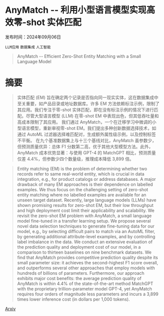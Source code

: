 # AnyMatch -- 利用小型语言模型实现高效零-shot 实体匹配

发布时间：2024年09月06日

`LLM应用` `数据集成` `人工智能`

> AnyMatch -- Efficient Zero-Shot Entity Matching with a Small Language Model

# 摘要

> 实体匹配 (EM) 旨在确定两个记录是否指向同一现实实体，这在数据集成中至关重要，如产品目录或地址数据库。许多 EM 方法依赖标注示例，限制了其应用。我们专注于零-shot 实体匹配，即在没有标注示例的情况下进行匹配。尽管大型语言模型 (LLM) 在零-shot EM 中表现出色，但其低吞吐量和高成本限制了其应用。  我们通过 AnyMatch，一个在迁移学习中微调的小型语言模型，重新审视零-shot EM。我们提出多种创新数据选择技术，如通过 AutoML 过滤器选择难匹配对，生成额外属性级示例，以及控制标签不平衡。  在九个基准数据集上与十三个基线对比，AnyMatch 虽参数少，但预测质量优异：总体 F1 分数第二高，优于其他大型模型方法。此外，AnyMatch 成本优势显著：与使用 GPT-4 的 MatchGPT 相比，预测质量仅差 4.4%，但参数少四个数量级，推理成本降低 3,899 倍。

> Entity matching (EM) is the problem of determining whether two records refer to same real-world entity, which is crucial in data integration, e.g., for product catalogs or address databases. A major drawback of many EM approaches is their dependence on labelled examples. We thus focus on the challenging setting of zero-shot entity matching where no labelled examples are available for an unseen target dataset. Recently, large language models (LLMs) have shown promising results for zero-shot EM, but their low throughput and high deployment cost limit their applicability and scalability.
  We revisit the zero-shot EM problem with AnyMatch, a small language model fine-tuned in a transfer learning setup. We propose several novel data selection techniques to generate fine-tuning data for our model, e.g., by selecting difficult pairs to match via an AutoML filter, by generating additional attribute-level examples, and by controlling label imbalance in the data.
  We conduct an extensive evaluation of the prediction quality and deployment cost of our model, in a comparison to thirteen baselines on nine benchmark datasets. We find that AnyMatch provides competitive prediction quality despite its small parameter size: it achieves the second-highest F1 score overall, and outperforms several other approaches that employ models with hundreds of billions of parameters. Furthermore, our approach exhibits major cost benefits: the average prediction quality of AnyMatch is within 4.4% of the state-of-the-art method MatchGPT with the proprietary trillion-parameter model GPT-4, yet AnyMatch requires four orders of magnitude less parameters and incurs a 3,899 times lower inference cost (in dollars per 1,000 tokens).

[Arxiv](https://arxiv.org/abs/2409.04073)